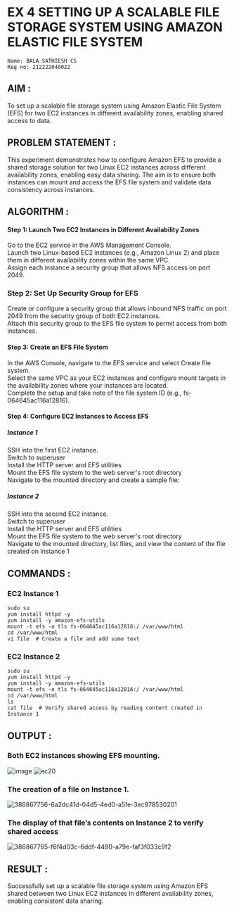 # EX 4 SETTING UP A SCALABLE FILE STORAGE SYSTEM USING AMAZON ELASTIC FILE SYSTEM
```
Name: BALA SATHIESH CS
Reg no: 212222040022
```
 
## AIM :
To set up a scalable file storage system using Amazon Elastic File System (EFS) for two EC2 instances in different availability zones, enabling shared access to data.

## PROBLEM STATEMENT :
This experiment demonstrates how to configure Amazon EFS to provide a shared storage solution for two Linux EC2 instances across different availability zones, enabling easy data sharing. The aim is to ensure both instances can mount and access the EFS file system and validate data consistency across instances.

## ALGORITHM :

#### Step 1: Launch Two EC2 Instances in Different Availability Zones
Go to the EC2 service in the AWS Management Console.</BR>
Launch two Linux-based EC2 instances (e.g., Amazon Linux 2) and place them in different availability zones within the same VPC.</BR>
Assign each instance a security group that allows NFS access on port 2049.</BR>

### Step 2: Set Up Security Group for EFS
Create or configure a security group that allows inbound NFS traffic on port 2049 from the security group of both EC2 instances.</BR>
Attach this security group to the EFS file system to permit access from both instances.</BR>

#### Step 3: Create an EFS File System
In the AWS Console, navigate to the EFS service and select Create file system.</BR>
Select the same VPC as your EC2 instances and configure mount targets in the availability zones where your instances are located.</BR>
Complete the setup and take note of the file system ID (e.g., fs-064645ac116a12816).</BR>

#### Step 4: Configure EC2 Instances to Access EFS

##### Instance 1</BR>
SSH into the first EC2 instance.</BR>
Switch to superuser</BR>
Install the HTTP server and EFS utilities</BR>
Mount the EFS file system to the web server's root directory</BR>
Navigate to the mounted directory and create a sample file:

##### Instance 2
SSH into the second EC2 instance.</BR>
Switch to superuser</BR>
Install the HTTP server and EFS utilities</BR>
Mount the EFS file system to the web server's root directory</BR>
Navigate to the mounted directory, list files, and view the content of the file created on Instance 1</BR>

## COMMANDS :

### EC2 Instance 1
```
sudo su
yum install httpd -y
yum install -y amazon-efs-utils
mount -t efs -o tls fs-064645ac116a12816:/ /var/www/html
cd /var/www/html
vi file  # Create a file and add some text
```

### EC2 Instance 2
```
sudo su
yum install httpd -y
yum install -y amazon-efs-utils
mount -t efs -o tls fs-064645ac116a12816:/ /var/www/html
cd /var/www/html
ls
cat file  # Verify shared access by reading content created in Instance 1
```
## OUTPUT :

### Both EC2 instances showing EFS mounting. 

![image](https://github.com/user-attachments/assets/c509af1a-92eb-45bc-bb31-9e0dc7174233)
![ec20](https://github.com/user-attachments/assets/b9f9af9d-9d66-46fd-9c0c-2344c807e401)

### The creation of a file on Instance 1.
![386867756-6a2dc41d-04d5-4ed0-a5fe-3ec978530201](https://github.com/user-attachments/assets/06278bed-0d75-4de9-ad7c-af0e274b6f4b)


### The display of that file’s contents on Instance 2 to verify shared access
![386867765-f6f4d03c-6ddf-4490-a79e-faf3f033c9f2](https://github.com/user-attachments/assets/dfab1afc-10ff-4b69-9a4a-f35c0362e388)


## RESULT :
Successfully set up a scalable file storage system using Amazon EFS shared between two Linux EC2 instances in different availability zones, enabling consistent data sharing.
 
  
